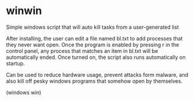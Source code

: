# winwin
Simple windows script that will auto kill tasks from a user-generated list

After installing, the user can edit a file named bl.txt to add processes that they never want open.
Once the program is enabled by pressing r in the control panel, any process that matches an item in bl.txt
will be automatically ended. Once turned on, the script also runs automatically on startup.

Can be used to reduce hardware usage, prevent attacks form malware, and also kill off pesky windows programs
that somehow open by themselves.

(windows win)
